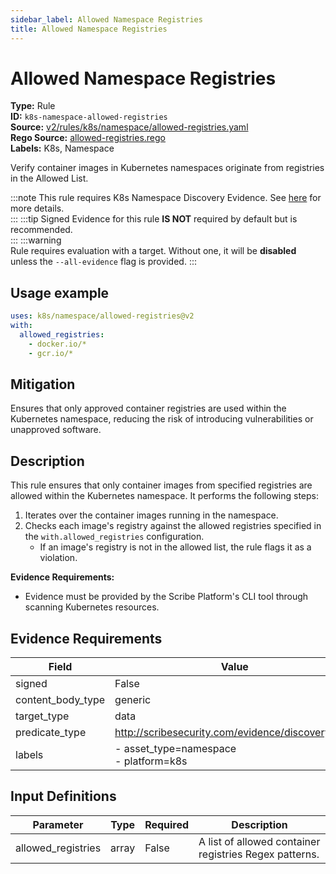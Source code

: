 ```yaml
---
sidebar_label: Allowed Namespace Registries
title: Allowed Namespace Registries
---  
```

# Allowed Namespace Registries  
**Type:** Rule  
**ID:** `k8s-namespace-allowed-registries`  
**Source:** [v2/rules/k8s/namespace/allowed-registries.yaml](https://github.com/scribe-public/sample-policies/blob/main/v2/rules/k8s/namespace/allowed-registries.yaml)  
**Rego Source:** [allowed-registries.rego](https://github.com/scribe-public/sample-policies/blob/main/v2/rules/k8s/namespace/allowed-registries.rego)  
**Labels:** K8s, Namespace  

Verify container images in Kubernetes namespaces originate from registries in the Allowed List.

:::note 
This rule requires K8s Namespace Discovery Evidence. See [here](/docs/platforms/discover#k8s-discovery) for more details.  
::: 
:::tip 
Signed Evidence for this rule **IS NOT** required by default but is recommended.  
::: 
:::warning  
Rule requires evaluation with a target. Without one, it will be **disabled** unless the `--all-evidence` flag is provided.
::: 

## Usage example

```yaml
uses: k8s/namespace/allowed-registries@v2
with:
  allowed_registries:
    - docker.io/*
    - gcr.io/*
```

## Mitigation  
Ensures that only approved container registries are used within the Kubernetes namespace, reducing the risk of introducing vulnerabilities or unapproved software.


## Description  
This rule ensures that only container images from specified registries are allowed within the Kubernetes namespace.
It performs the following steps:

1. Iterates over the container images running in the namespace.
2. Checks each image's registry against the allowed registries specified in the `with.allowed_registries` configuration.
   - If an image's registry is not in the allowed list, the rule flags it as a violation.

**Evidence Requirements:**
- Evidence must be provided by the Scribe Platform's CLI tool through scanning Kubernetes resources.

## Evidence Requirements  
| Field | Value |
|-------|-------|
| signed | False |
| content_body_type | generic |
| target_type | data |
| predicate_type | http://scribesecurity.com/evidence/discovery/v0.1 |
| labels | - asset_type=namespace<br/>- platform=k8s |

## Input Definitions  
| Parameter | Type | Required | Description |
|-----------|------|----------|-------------|
| allowed_registries | array | False | A list of allowed container registries Regex patterns. |

